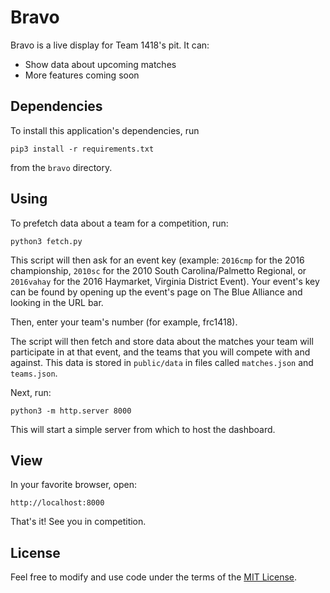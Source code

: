 # Bravo
Bravo is a live display for Team 1418's pit. It can:

* Show data about upcoming matches
* More features coming soon

## Dependencies
To install this application's dependencies, run

    pip3 install -r requirements.txt

from the `bravo` directory.

## Using
To prefetch data about a team for a competition, run:

    python3 fetch.py

This script will then ask for an event key (example: `2016cmp` for the 2016 championship, `2010sc` for the 2010 South Carolina/Palmetto Regional, or `2016vahay` for the 2016 Haymarket, Virginia District Event). Your event's key can be found by opening up the event's page on The Blue Alliance and looking in the URL bar.

Then, enter your team's number (for example, frc1418).

The script will then fetch and store data about the matches your team will participate in at that event, and the teams that you will compete with and against. This data is stored in `public/data` in files called `matches.json` and `teams.json`.

Next, run:

    python3 -m http.server 8000

This will start a simple server from which to host the dashboard.

## View
In your favorite browser, open:

    http://localhost:8000

That's it! See you in competition.

## License
Feel free to modify and use code under the terms of the [MIT License](LICENSE).

